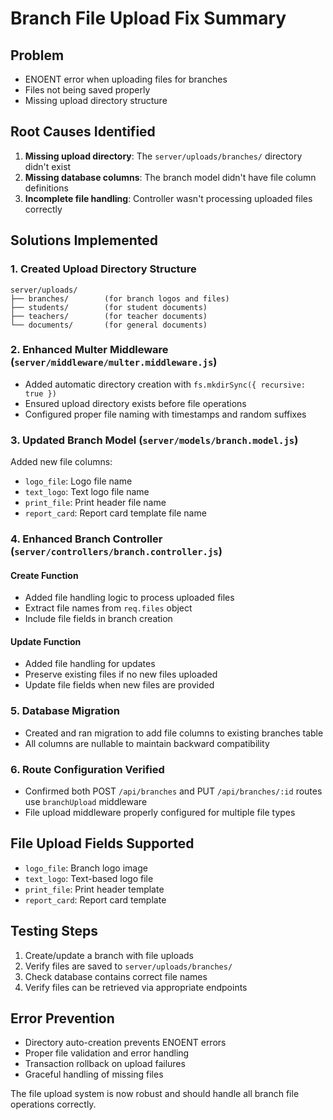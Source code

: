 # Branch File Upload Fix Summary

## Problem

- ENOENT error when uploading files for branches
- Files not being saved properly
- Missing upload directory structure

## Root Causes Identified

1. **Missing upload directory**: The `server/uploads/branches/` directory didn't exist
2. **Missing database columns**: The branch model didn't have file column definitions
3. **Incomplete file handling**: Controller wasn't processing uploaded files correctly

## Solutions Implemented

### 1. Created Upload Directory Structure

```
server/uploads/
├── branches/        (for branch logos and files)
├── students/        (for student documents)
├── teachers/        (for teacher documents)
└── documents/       (for general documents)
```

### 2. Enhanced Multer Middleware (`server/middleware/multer.middleware.js`)

- Added automatic directory creation with `fs.mkdirSync({ recursive: true })`
- Ensured upload directory exists before file operations
- Configured proper file naming with timestamps and random suffixes

### 3. Updated Branch Model (`server/models/branch.model.js`)

Added new file columns:

- `logo_file`: Logo file name
- `text_logo`: Text logo file name
- `print_file`: Print header file name
- `report_card`: Report card template file name

### 4. Enhanced Branch Controller (`server/controllers/branch.controller.js`)

#### Create Function

- Added file handling logic to process uploaded files
- Extract file names from `req.files` object
- Include file fields in branch creation

#### Update Function

- Added file handling for updates
- Preserve existing files if no new files uploaded
- Update file fields when new files are provided

### 5. Database Migration

- Created and ran migration to add file columns to existing branches table
- All columns are nullable to maintain backward compatibility

### 6. Route Configuration Verified

- Confirmed both POST `/api/branches` and PUT `/api/branches/:id` routes use `branchUpload` middleware
- File upload middleware properly configured for multiple file types

## File Upload Fields Supported

- `logo_file`: Branch logo image
- `text_logo`: Text-based logo file
- `print_file`: Print header template
- `report_card`: Report card template

## Testing Steps

1. Create/update a branch with file uploads
2. Verify files are saved to `server/uploads/branches/`
3. Check database contains correct file names
4. Verify files can be retrieved via appropriate endpoints

## Error Prevention

- Directory auto-creation prevents ENOENT errors
- Proper file validation and error handling
- Transaction rollback on upload failures
- Graceful handling of missing files

The file upload system is now robust and should handle all branch file operations correctly.
